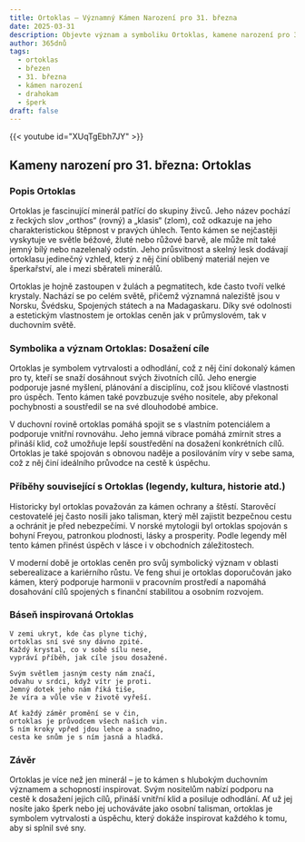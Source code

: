 ```yaml
---
title: Ortoklas – Významný Kámen Narození pro 31. března
date: 2025-03-31
description: Objevte význam a symboliku Ortoklas, kamene narození pro 31. března, který symbolizuje Dosažení cíle. Přečtěte si legendy a inspirující příběhy.
author: 365dnů
tags:
  - ortoklas
  - březen
  - 31. března
  - kámen narození
  - drahokam
  - šperk
draft: false
---
```


{{< youtube id="XUqTgEbh7JY" >}}

## Kameny narození pro 31. března: Ortoklas

### Popis Ortoklas

Ortoklas je fascinující minerál patřící do skupiny živců. Jeho název pochází z řeckých slov „orthos“ (rovný) a „klasis“ (zlom), což odkazuje na jeho charakteristickou štěpnost v pravých úhlech. Tento kámen se nejčastěji vyskytuje ve světle béžové, žluté nebo růžové barvě, ale může mít také jemný bílý nebo nazelenalý odstín. Jeho průsvitnost a skelný lesk dodávají ortoklasu jedinečný vzhled, který z něj činí oblíbený materiál nejen ve šperkařství, ale i mezi sběrateli minerálů.

Ortoklas je hojně zastoupen v žulách a pegmatitech, kde často tvoří velké krystaly. Nachází se po celém světě, přičemž významná naleziště jsou v Norsku, Švédsku, Spojených státech a na Madagaskaru. Díky své odolnosti a estetickým vlastnostem je ortoklas ceněn jak v průmyslovém, tak v duchovním světě.

### Symbolika a význam Ortoklas: Dosažení cíle

Ortoklas je symbolem vytrvalosti a odhodlání, což z něj činí dokonalý kámen pro ty, kteří se snaží dosáhnout svých životních cílů. Jeho energie podporuje jasné myšlení, plánování a disciplínu, což jsou klíčové vlastnosti pro úspěch. Tento kámen také povzbuzuje svého nositele, aby překonal pochybnosti a soustředil se na své dlouhodobé ambice.

V duchovní rovině ortoklas pomáhá spojit se s vlastním potenciálem a podporuje vnitřní rovnováhu. Jeho jemná vibrace pomáhá zmírnit stres a přináší klid, což umožňuje lepší soustředění na dosažení konkrétních cílů. Ortoklas je také spojován s obnovou naděje a posilováním víry v sebe sama, což z něj činí ideálního průvodce na cestě k úspěchu.

### Příběhy související s Ortoklas (legendy, kultura, historie atd.)

Historicky byl ortoklas považován za kámen ochrany a štěstí. Starověcí cestovatelé jej často nosili jako talisman, který měl zajistit bezpečnou cestu a ochránit je před nebezpečími. V norské mytologii byl ortoklas spojován s bohyní Freyou, patronkou plodnosti, lásky a prosperity. Podle legendy měl tento kámen přinést úspěch v lásce i v obchodních záležitostech.

V moderní době je ortoklas ceněn pro svůj symbolický význam v oblasti seberealizace a kariérního růstu. Ve feng shui je ortoklas doporučován jako kámen, který podporuje harmonii v pracovním prostředí a napomáhá dosahování cílů spojených s finanční stabilitou a osobním rozvojem.

### Báseň inspirovaná Ortoklas

```
V zemi ukryt, kde čas plyne tichý,  
ortoklas sní své sny dávno zpité.  
Každý krystal, co v sobě sílu nese,  
vypráví příběh, jak cíle jsou dosažené.

Svým světlem jasným cesty nám značí,  
odvahu v srdci, když vítr je proti.  
Jemný dotek jeho nám říká tiše,  
že víra a vůle vše v životě vyřeší.

Ať každý záměr promění se v čin,  
ortoklas je průvodcem všech našich vin.  
S ním kroky vpřed jdou lehce a snadno,  
cesta ke snům je s ním jasná a hladká.
```

### Závěr

Ortoklas je více než jen minerál – je to kámen s hlubokým duchovním významem a schopností inspirovat. Svým nositelům nabízí podporu na cestě k dosažení jejich cílů, přináší vnitřní klid a posiluje odhodlání. Ať už jej nosíte jako šperk nebo jej uchováváte jako osobní talisman, ortoklas je symbolem vytrvalosti a úspěchu, který dokáže inspirovat každého k tomu, aby si splnil své sny.